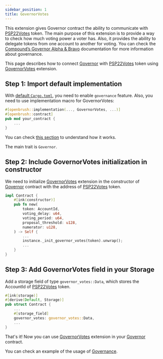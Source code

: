 ```yaml
---
sidebar_position: 1
title: GovernorVotes
---
```

This extension gives Governor contract the ability to communicate with [PSP22Votes](../../PSP22/Extensions/votes.md) token.
The main purpose of this extension is to provide a way to check how much voting power a voter has.
Also, it provides the ability to delegate tokens from one account to another for voting.
You can check the [Compound’s Governor Alpha & Bravo](https://docs.compound.finance/v2/governance/) documentation for more information about governance.

This page describes how to connect [Governor](../governor.md) with [PSP22Votes](../../PSP22/Extensions/votes.md) token using [GovernorVotes](/) extension.

## Step 1: Import default implementation

With [default `Cargo.toml`](../../overview.md/#the-default-toml-of-your-project-with-openbrush),
you need to enable `governance` feature. Also, you need to use implementation macro
for GovernorVotes:
```rust
#[openbrush::implementation(..., GovernorVotes, ...)]
#[openbrush::contract]
pub mod your_contract {
    ...
}
```

You can check [this section](../../overview.md/#reuse-implementation-of-traits-from-openbrush) to understand how it works.

The main trait is `Governor`.

## Step 2: Include GovernorVotes initialization in constructor

We need to initialize [GovernorVotes](/) extension in the constructor of [Governor](../governor.md) contract with the address of [PSP22Votes](../../PSP22/Extensions/votes.md) token.

```rust
impl Contract {
    #[ink(constructor)]
    pub fn new(
        token: AccountId,
        voting_delay: u64,
        voting_period: u64,
        proposal_threshold: u128,
        numerator: u128,
    ) -> Self {
        ...
        instance._init_governor_votes(token).unwrap();
        ...
    }
}
```
## Step 3: Add GovernorVotes field in your Storage
Add a storage field of type `governor_votes::Data`, which stores the AccountId of [PSP22Votes](../../PSP22/Extensions/votes.md) token.
```rust
#[ink(storage)]
#[derive(Default, Storage)]
pub struct Contract {
    ...
    #[storage_field]
    governor_votes: governor_votes::Data,
    ...
}
```


That's it! Now you can use [GovernorVotes](/) extension in your [Governor](../governor.md) contract.


You can check an example of the usage of [Governance](https://github.com/Brushfam/openbrush-contracts/tree/main/examples/governance/governor).

